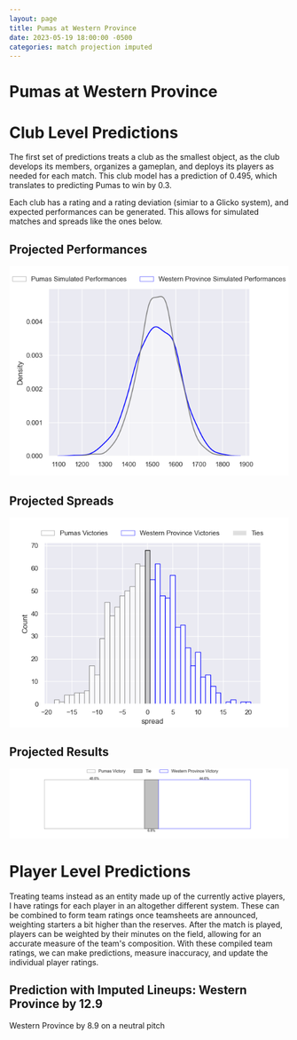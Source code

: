 ```yaml
---  
layout: page  
title: Pumas at Western Province  
date: 2023-05-19 18:00:00 -0500  
categories: match projection imputed  
---
```

# Pumas at Western Province

# Club Level Predictions


The first set of predictions treats a club as the smallest object, as the club develops its members, organizes a gameplan, and deploys its players as needed for each match. This club model has a prediction of 0.495, which translates to predicting Pumas to win by 0.3.

Each club has a rating and a rating deviation (simiar to a Glicko system), and expected performances can be generated. This allows for simulated matches and spreads like the ones below.
## Projected Performances


![Projected Performances](plots/performances_2023-05-19-WesternProvince-Pumas.png)
## Projected Spreads


![Projected Spreads](plots/spreads_2023-05-19-WesternProvince-Pumas.png)
## Projected Results


![Projected Results](plots/resultbar_2023-05-19-WesternProvince-Pumas.png)
# Player Level Predictions


Treating teams instead as an entity made up of the currently active players, I have ratings for each player in an altogether different system. These can be combined to form team ratings once teamsheets are announced, weighting starters a bit higher than the reserves. After the match is played, players can be weighted by their minutes on the field, allowing for an accurate measure of the team's composition. With these compiled team ratings, we can make predictions, measure inaccuracy, and update the individual player ratings.
## Prediction with Imputed Lineups: Western Province by 12.9


Western Province by 8.9 on a neutral pitch

